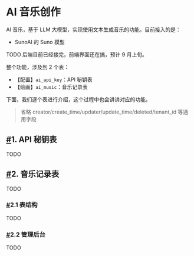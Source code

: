 # AI 音乐创作

AI 音乐，基于 LLM 大模型，实现使用文本生成音乐的功能。目前接入的是：

- SunoAI 的 Suno 模型

TODO 后端目前已经接完，前端界面还在搞，预计 9 月上旬。

整个功能，涉及到 2 个表：

- 【配置】`ai_api_key`：API 秘钥表
- 【绘画】`ai_music`：音乐记录表

下面，我们逐个表进行介绍，这个过程中也会讲讲对应的功能。

> 省略 creator/create_time/updater/update_time/deleted/tenant_id 等通用字段

## [#](https://doc.iocoder.cn/ai/music/#_1-api-秘钥表)1. API 秘钥表

TODO

## [#](https://doc.iocoder.cn/ai/music/#_2-音乐记录表)2. 音乐记录表

TODO

### [#](https://doc.iocoder.cn/ai/music/#_2-1-表结构)2.1 表结构

TODO

### [#](https://doc.iocoder.cn/ai/music/#_2-2-管理后台)2.2 管理后台

TODO